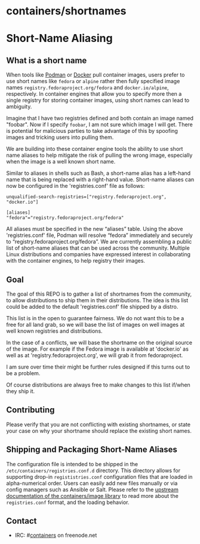 # containers/shortnames

# Short-Name Aliasing

## What is a short name

When tools like [Podman][podman-gh] or [Docker][docker-cli-gh] pull container images, users prefer to use
short names like `fedora` or `alpine` rather then fully specified image names
`registry.fedoraproject.org/fedora` and `docker.io/alpine`, respectively. In
container engines that allow you to specify more then a single registry for
storing container images, using short names can lead to ambiguity.

Imagine that I have two registries defined and both contain an image named
"foobar". Now if I specify `foobar`, I am not sure which image I will
get. There is potential for malicious parties to take advantage of this by
spoofing images and tricking users into pulling them.

We are building into these container engine tools the ability to use short name
aliases to help mitigate the risk of pulling the wrong image, especially when
the image is a well known short name.

Similar to aliases in shells such as Bash, a short-name alias has a left-hand name that is
being replaced with a right-hand value. Short-name aliases can now be
configured in the 'registries.conf' file as follows:

```
unqualified-search-registries=["registry.fedoraproject.org", "docker.io"]

[aliases]
"fedora"="registry.fedoraproject.org/fedora"
```

All aliases must be specified in the new “aliases” table. Using the above
'registries.conf' file, Podman will resolve “fedora” immediately and securely to
“registry.fedoraproject.org/fedora”. We are currently assembling a public list
of short-name aliases that can be used across the community. Multiple Linux
distributions and companies have expressed interest in collaborating with the
container engines, to help registry their images.

## Goal

The goal of this REPO is to gather a list of shortnames from the community, to
allow distributions to ship them in their distributions. The idea is this list
could be added to the default 'registries.conf' file shipped by a distro.

This list is in the open to guarantee fairness.  We do not want this to be a
free for all land grab, so we will base the list of images on well images
at well known registries and distributions.

In the case of a conflicts, we will base the shortname on the original source of
the image.  For example if the Fedora image is available at 'docker.io' as well
as at 'registry.fedoraproject.org', we will grab it from fedoraproject.

I am sure over time their might be further rules designed if this turns out to
be a problem.

Of course distributions are always free to make changes to this list if/when
they ship it.

## Contributing

Please verify that you are not conflicting with existing shortnames, or state
your case on why your shortname should replace the existing short names.

## Shipping and Packaging Short-Name Aliases

The configuration file is intended to be shipped in the `/etc/containers/registries.conf.d` directory.  This directory allows for supporting drop-in `regististries.conf` configuration files that are loaded in alpha-numerical order.  Users can easily add new files manually or via config managers such as Ansible or Salt.  Please refer to the [upstream documentation of the containers/image library](https://github.com/containers/image/tree/master/docs) to read more about the `registries.conf` format, and the loading behavior.

## Contact

- IRC: #[containers](irc://irc.freenode.net:6667/#containers) on freenode.net

[podman-gh]:      https://github.com/containers/podman  "GitHub: containers/podman"
[docker-cli-gh]:  https://github.com/docker/cli         "GitHub: docker/cli"
